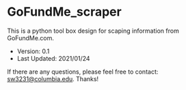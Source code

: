# GoFundMe_scraper
This is a python tool box design for scaping information from GoFundMe.com.

- Version: 0.1
- Last Updated: 2021/01/24

If there are any questions, please feel free to contact: sw3231@columbia.edu. Thanks!
